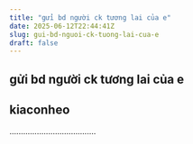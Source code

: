 ```yaml
---
title: "gửi bd người ck tương lai của e"
date: 2025-06-12T22:44:41Z
slug: gui-bd-nguoi-ck-tuong-lai-cua-e
draft: false
---
```


## gửi bd người ck tương lai của e

## kiaconheo

......................................